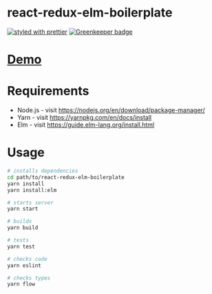 # react-redux-elm-boilerplate

[![styled with prettier](https://img.shields.io/badge/styled_with-prettier-ff69b4.svg)](https://github.com/prettier/prettier) [![Greenkeeper badge](https://badges.greenkeeper.io/boiyaa/react-redux-elm-boilerplate.svg)](https://greenkeeper.io/)

# [Demo](https://boiyaa.github.io/react-redux-elm-boilerplate)


# Requirements

* Node.js - visit https://nodejs.org/en/download/package-manager/
* Yarn - visit https://yarnpkg.com/en/docs/install
* Elm - visit https://guide.elm-lang.org/install.html


# Usage

```sh
# installs dependencies
cd path/to/react-redux-elm-boilerplate
yarn install
yarn install:elm

# starts server
yarn start

# builds
yarn build

# tests
yarn test

# checks code
yarn eslint

# checks types
yarn flow
```
